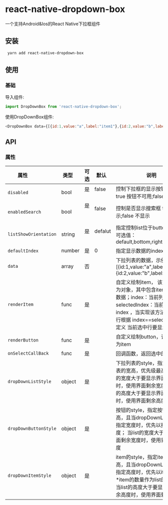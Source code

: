 # react-native-dropdown-box
一个支持Android&Ios的React Native下拉框组件
## 安装
```sh
 yarn add react-native-dropdown-box
```
## 使用
### 基础
导入组件:
```javascript
import DropDownBox from 'react-native-dropdown-box';
```
使用DropDownBox组件:
```javascript
<DropDownBox data={[{id:1,value:"a",label:"item1"},{id:2,value:"b",label:"item2"}]}/>              
```
## API
### 属性
属性                 | 类型      | 可选     | 默认      | 说明
-------------------  | -------- | -------- | --------- | -----------
`disabled`           | bool     | 是       | false     | 控制下拉框的显示按钮是否可用 true 按钮不可用;false 按钮可用
`enabledSearch`      | bool     | 是       | false     | 控制是否显示搜索框 true 显示;false 不显示
`listShowOrientation`| string   | 是       | defalut   | 指定控制list位于button的方位, 可选值：default,bottom,right,top,left
`defaultIndex`       | number   | 是       | 0         | 指定显示数据的index 
`data`               | array    | 否       |           | 下拉列表的数据，示例:[{id:1,value:"a",label:"item1"},{id:2,value:"b",label:"item2"}]
`renderItem`         | func     | 是       |           | 自定义绘制item， 该方法参数为对象，其中包含item：该列的数据；index：当前列的index；selectedIndex：当前选中的index ，当实现该方法时，请自行根据 index==selectedIndex 定义 当前选中行要显示的style
`renderButton`       | func     | 是       |           | 自定义绘制button，该方法参数为item
`onSelectCallBack`   | func     | 是       |           | 回调函数，返回选中的item
`dropDownListStyle`  | object   | 是       |           | 下拉列表的style，指定下拉列表的宽高，优先级最高； 当list的宽度大于要显示界面剩余宽度时，使用界面剩余宽度； 当list的高度大于要显示界面剩余高度时，使用界面剩余高度
`dropDownButtonStyle`| object   | 是       |           | 按钮的style，指定按钮的宽高，且当dropDownListStyle不指定宽度时，优先以按钮的宽度； 当list的宽度大于要显示界面剩余宽度时，使用界面剩余宽度
`dropDownItemStyle`  | object   | 是       |           | item的style，指定item的宽高，且当dropDownListStyle不指定高度时，优先以item的高度*item的数量作为list的高度， 当list的高度大于要显示界面剩余高度时，使用界面剩余高度
